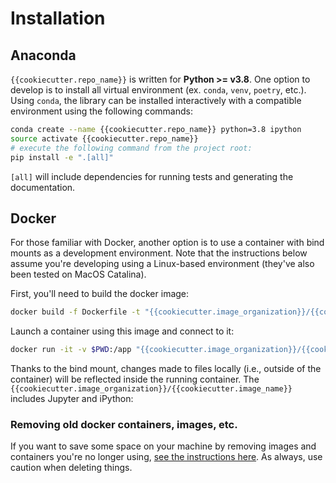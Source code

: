 # Installation

## Anaconda

`{{cookiecutter.repo_name}}` is written for **Python >= v3.8**.  One option to develop is to install all virtual environment (ex. `conda`, `venv`, `poetry`, etc.).  Using `conda`, the library can be installed interactively with a compatible environment using the following commands:

```bash
conda create --name {{cookiecutter.repo_name}} python=3.8 ipython
source activate {{cookiecutter.repo_name}}
# execute the following command from the project root:
pip install -e ".[all]"
```

`[all]` will include dependencies for running tests and generating the documentation.

## Docker

For those familiar with Docker, another option is to use a container with bind mounts as a development environment.  Note that the instructions below assume you're developing using a Linux-based environment (they've also been tested on MacOS Catalina).

First, you'll need to build the docker image:

```bash
docker build -f Dockerfile -t "{{cookiecutter.image_organization}}/{{cookiecutter.image_name}}:latest" .
```

Launch a container using this image and connect to it:

```bash
docker run -it -v $PWD:/app "{{cookiecutter.image_organization}}/{{cookiecutter.image_name}}:latest /bin/bash"
```

Thanks to the bind mount, changes made to files locally (i.e., outside of the container) will be reflected inside the running container.  The `{{cookiecutter.image_organization}}/{{cookiecutter.image_name}}` includes Jupyter and iPython:

### Removing old docker containers, images, etc.

If you want to save some space on your machine by removing images and containers you're no longer using, [see the instructions here](https://docs.docker.com/config/pruning/).  As always, use caution when deleting things.